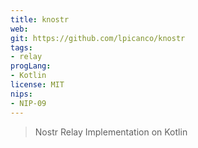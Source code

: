 ```yaml
---
title: knostr
web: 
git: https://github.com/lpicanco/knostr
tags:
- relay
progLang: 
- Kotlin
license: MIT
nips:
- NIP-09
---
```


> Nostr Relay Implementation on Kotlin